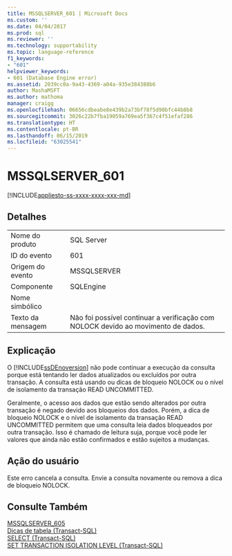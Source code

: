 ```yaml
---
title: MSSQLSERVER_601 | Microsoft Docs
ms.custom: ''
ms.date: 04/04/2017
ms.prod: sql
ms.reviewer: ''
ms.technology: supportability
ms.topic: language-reference
f1_keywords:
- "601"
helpviewer_keywords:
- 601 (Database Engine error)
ms.assetid: 2039cc0a-9a43-4369-a04a-935e384388b6
author: MashaMSFT
ms.author: mathoma
manager: craigg
ms.openlocfilehash: 06656cdbeabe8e439b2a73bf78f5d90bfc44b8b8
ms.sourcegitcommit: 3026c22b7fba19059a769ea5f367c4f51efaf286
ms.translationtype: HT
ms.contentlocale: pt-BR
ms.lasthandoff: 06/15/2019
ms.locfileid: "63025541"
---
```

# <a name="mssqlserver601"></a>MSSQLSERVER_601
[!INCLUDE[appliesto-ss-xxxx-xxxx-xxx-md](../../includes/appliesto-ss-xxxx-xxxx-xxx-md.md)]
  
## <a name="details"></a>Detalhes  
  
|||  
|-|-|  
|Nome do produto|SQL Server|  
|ID do evento|601|  
|Origem do evento|MSSQLSERVER|  
|Componente|SQLEngine|  
|Nome simbólico||  
|Texto da mensagem|Não foi possível continuar a verificação com NOLOCK devido ao movimento de dados.|  
  
## <a name="explanation"></a>Explicação  
O [!INCLUDE[ssDEnoversion](../../includes/ssdenoversion-md.md)] não pode continuar a execução da consulta porque está tentando ler dados atualizados ou excluídos por outra transação. A consulta está usando ou dicas de bloqueio NOLOCK ou o nível de isolamento da transação READ UNCOMMITTED.  
  
Geralmente, o acesso aos dados que estão sendo alterados por outra transação é negado devido aos bloqueios dos dados. Porém, a dica de bloqueio NOLOCK e o nível de isolamento da transação READ UNCOMMITTED permitem que uma consulta leia dados bloqueados por outra transação. Isso é chamado de leitura suja, porque você pode ler valores que ainda não estão confirmados e estão sujeitos a mudanças.  
  
## <a name="user-action"></a>Ação do usuário  
Este erro cancela a consulta. Envie a consulta novamente ou remova a dica de bloqueio NOLOCK.  
  
## <a name="see-also"></a>Consulte Também  
[MSSQLSERVER_605](../../relational-databases/errors-events/mssqlserver-605-database-engine-error.md)  
[Dicas de tabela &#40;Transact-SQL&#41;](~/t-sql/queries/hints-transact-sql-table.md)  
[SELECT &#40;Transact-SQL&#41;](~/t-sql/queries/select-transact-sql.md)  
[SET TRANSACTION ISOLATION LEVEL &#40;Transact-SQL&#41;](~/t-sql/statements/set-transaction-isolation-level-transact-sql.md)  
  
